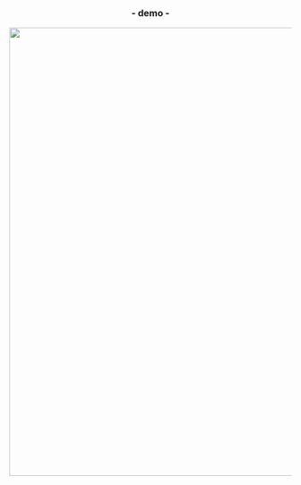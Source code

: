 <br>
<div align="center">

### - demo -

<img src="https://github.com/RajaRakoto/img-docs/blob/master/birdhunter-js/demo.gif?raw=true" width="800">
</div>